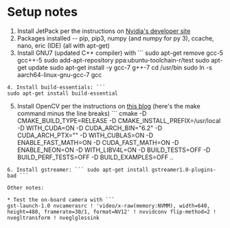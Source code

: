 # Setup notes

1. Install JetPack per the instructions on [Nvidia's developer site](http://docs.nvidia.com/jetpack-l4t/index.html#developertools/mobile/jetpack/l4t/3.2rc/jetpack_l4t_install.htm)
2. Packages installed -- pip, pip3, numpy (and numpy for py 3), ccache, nano, eric (IDE) (all with apt-get)
3. Install GNU7 (updated C++ compiler) with ```
sudo apt-get remove gcc-5 gcc++-5
sudo add-apt-repository ppa:ubuntu-toolchain-r/test
sudo apt-get update
sudo apt-get install -y gcc-7 g++-7
cd /usr/bin
sudo ln -s aarch64-linux-gnu-gcc-7 gcc
```
4. Install build-essentials: ```
sudo apt-get install build-essential
```
5. Install OpenCV per the instructions on [this blog](https://jkjung-avt.github.io/opencv3-on-tx2/) (here's the make command minus the line breaks) ```
cmake -D CMAKE_BUILD_TYPE=RELEASE -D CMAKE_INSTALL_PREFIX=/usr/local -D WITH_CUDA=ON -D CUDA_ARCH_BIN="6.2" -D CUDA_ARCH_PTX="" -D WITH_CUBLAS=ON -D ENABLE_FAST_MATH=ON -D CUDA_FAST_MATH=ON -D ENABLE_NEON=ON -D WITH_LIBV4L=ON -D BUILD_TESTS=OFF -D BUILD_PERF_TESTS=OFF -D BUILD_EXAMPLES=OFF ..
```
6. Install gstreamer: ``` sudo apt-get install gstreamer1.0-plugins-bad ```

Other notes:

* Test the on-board camera with ```
gst-launch-1.0 nvcamerasrc ! 'video/x-raw(memory:NVMM), width=640, height=480, framerate=30/1, format=NV12' ! nvvidconv flip-method=2 ! nvegltransform ! nveglglessink
```
